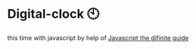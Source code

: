 # Digital-clock 🕙                                                                                                                                                                                                                                                                                                                   
this time with javascript by help of <a href="https://www.oreilly.com/library/view/javascript-the-definitive/0596101996/">Javascript the difinite guide</a>  
 
   
